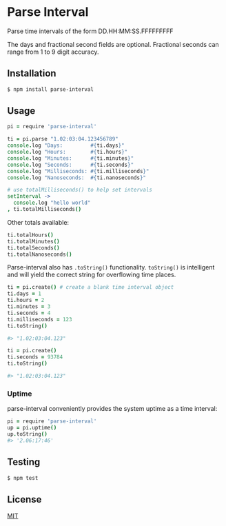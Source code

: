 # Parse Interval

Parse time intervals of the form DD.HH:MM:SS.FFFFFFFFF

The days and fractional second fields are optional. Fractional seconds can range from 1 to 9 digit accuracy.

## Installation

```bash
$ npm install parse-interval
```

## Usage

```coffee
pi = require 'parse-interval'

ti = pi.parse "1.02:03:04.123456789"
console.log "Days:         #{ti.days}"
console.log "Hours:        #{ti.hours}"
console.log "Minutes:      #{ti.minutes}"
console.log "Seconds:      #{ti.seconds}"
console.log "Milliseconds: #{ti.milliseconds}"
console.log "Nanoseconds:  #{ti.nanoseconds}"

# use totalMilliseconds() to help set intervals
setInterval ->
  console.log "hello world"
, ti.totalMilliseconds()
```

Other totals available:
```coffee
ti.totalHours()
ti.totalMinutes()
ti.totalSeconds()
ti.totalNanoseconds()
```

Parse-interval also has `.toString()` functionality. `toString()` is intelligent and will yield the correct string for overflowing time places.

```coffee
ti = pi.create() # create a blank time interval object
ti.days = 1
ti.hours = 2
ti.minutes = 3
ti.seconds = 4
ti.milliseconds = 123
ti.toString()

#> "1.02:03:04.123"

ti = pi.create()
ti.seconds = 93784
ti.toString()

#> "1.02:03:04.123"
```

### Uptime

parse-interval conveniently provides the system uptime as a time interval:

```coffee
pi = require 'parse-interval'
up = pi.uptime()
up.toString()
#> '2.06:17:46'
```

## Testing

```bash
$ npm test
```

## License

  [MIT](LICENSE)
